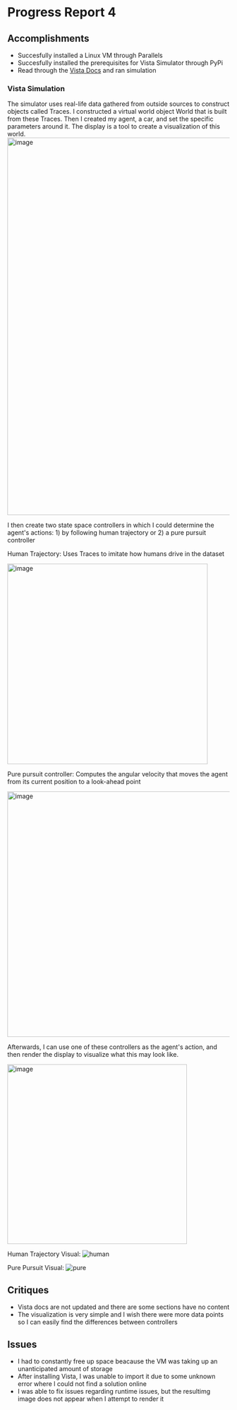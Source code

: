 # Progress Report 4
## Accomplishments
  * Succesfully installed a Linux VM through Parallels
  * Succesfully installed the prerequisites for Vista Simulator through PyPi
  * Read through the [Vista Docs](https://vista.csail.mit.edu/introduction/index.html) and ran simulation

### Vista Simulation
The simulator uses real-life data gathered from outside sources to construct objects called Traces. I constructed a virtual world object World that is built from these Traces. Then I created my agent, a car, and set the specific parameters around it. The display is a tool to create a visualization of this world. 
<img width="855" alt="image" src="https://user-images.githubusercontent.com/73855373/176010607-03c082e1-a83a-4b5e-918b-dc757eec0e3f.png">

I then create two state space controllers in which I could determine the agent's actions: 1) by following human trajectory 
or 2) a pure pursuit controller

Human Trajectory: Uses Traces to imitate how humans drive in the dataset
  
<img width="454" alt="image" src="https://user-images.githubusercontent.com/73855373/176011338-89e5f021-cb74-49eb-bda1-6a7a3bef641e.png">
  
Pure pursuit controller: Computes the angular velocity that moves the agent from its current position to a look-ahead point

<img width="556" alt="image" src="https://user-images.githubusercontent.com/73855373/176011769-476bcc05-9771-44e8-8e86-b16c18d068e5.png">

Afterwards, I can use one of these controllers as the agent's action, and then render the display to visualize what this may look like.

<img width="407" alt="image" src="https://user-images.githubusercontent.com/73855373/176012020-77ad6482-65c0-4f64-92bf-eb90cc9c8dbc.png">

Human Trajectory Visual:
![human](https://user-images.githubusercontent.com/73855373/176015256-1b50f30b-c0ac-4531-8d70-8c3fec0b9a62.gif)

Pure Pursuit Visual:
![pure](https://user-images.githubusercontent.com/73855373/176014753-cf5448fb-8bc7-453e-a126-7134ab95d370.gif)

## Critiques
  * Vista docs are not updated and there are some sections have no content
  * The visualization is very simple and I wish there were more data points so I can easily find the differences between controllers

## Issues
  * I had to constantly free up space beacause the VM was taking up an unanticipated amount of storage
  * After installing Vista, I was unable to import it due to some unknown error where I could not find a solution online
  * I was able to fix issues regarding runtime issues, but the resultimg image does not appear when I attempt to render it
